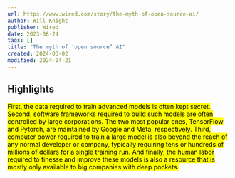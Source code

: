 ```yaml
---
url: https://www.wired.com/story/the-myth-of-open-source-ai/
author: Will Knight
publisher: Wired
date: 2023-08-24
tags: []
title: "The myth of ‘open source’ AI"
created: 2024-03-02
modified: 2024-04-21
---
```


## Highlights
<mark>First, the data required to train advanced models is often kept secret. Second, software frameworks required to build such models are often controlled by large corporations. The two most popular ones, TensorFlow and Pytorch, are maintained by Google and Meta, respectively. Third, computer power required to train a large model is also beyond the reach of any normal developer or company, typically requiring tens or hundreds of millions of dollars for a single training run. And finally, the human labor required to finesse and improve these models is also a resource that is mostly only available to big companies with deep pockets.</mark>

